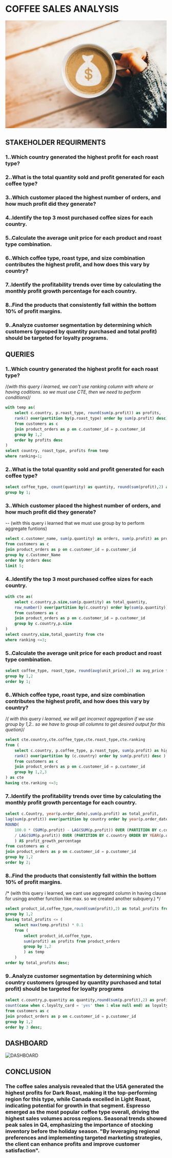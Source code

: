 # COFFEE SALES ANALYSIS
![Coffee sales](https://github.com/Srinathp712/SQL_project/blob/main/coffee.pic)
## STAKEHOLDER REQUIRMENTS
### 1..Which country generated the highest profit for each roast type?
### 2..What is the total quantity sold and profit generated for each coffee type?
### 3..Which customer placed the highest number of orders, and how much profit did they generate?
### 4..Identify the top 3 most purchased coffee sizes for each country.
### 5..Calculate the average unit price for each product and roast type combination.
### 6..Which coffee type, roast type, and size combination contributes the highest profit, and how does this vary by country?
### 7..Identify the profitability trends over time by calculating the monthly profit growth percentage for each country.
### 8..Find the products that consistently fall within the bottom 10% of profit margins.
### 9..Analyze customer segmentation by determining which customers (grouped by quantity purchased and total profit) should be targeted for loyalty programs.

## QUERIES
### 1..Which country generated the highest profit for each roast type?
/*(with this query i learned, we can't use ranking column with where or having coditions. so we must use CTE, then we need to perform conditions)*/

```SQL
with temp as(
	select c.country, p.roast_type, round(sum(p.profit)) as profits,
	rank() over(partition by(p.roast_type) order by sum(p.profit) desc) as ranking
	from customers as c
	join product_orders as p on c.customer_id = p.customer_id
	group by 1,2
    order by profits desc
)
select country, roast_type, profits from temp
where ranking=1;
```

### 2..What is the total quantity sold and profit generated for each coffee type?

```sql
select coffee_type, count(quantity) as quantity, round(sum(profit),2) as profit from product_orders
group by 1;
```
### 3..Which customer placed the highest number of orders, and how much profit did they generate?
-- (with this query i learned that we must use group by to perform aggregate funtions)

```sql
select c.customer_name, sum(p.quantity) as orders, sum(p.profit) as profits
from customers as c
join product_orders as p on c.customer_id = p.customer_id
group by c.Customer_Name
order by orders desc
limit 5;
```

### 4..Identify the top 3 most purchased coffee sizes for each country.

```sql
with cte as(
	select c.country,p.size,sum(p.quantity) as total_quantity,
    row_number() over(partition by(c.country) order by(sum(p.quantity))desc) as ranking
    from customers as c
    join product_orders as p on c.customer_id = p.customer_id
	group by c.country,p.size
)
select country,size,total_quantity from cte
where ranking <=3;
```

### 5..Calculate the average unit price for each product and roast type combination.

```sql
select coffee_type, roast_type, round(avg(unit_price),2) as avg_price from product_orders
group by 1,2
order by 1;
```


### 6..Which coffee type, roast type, and size combination contributes the highest profit, and how does this vary by country? 
/*( with this query i learned, we will get incorrect aggregation if we use group by 1,2.. so we have to group all columns
to get desired output  for this quetion)*/

```sql
select cte.country,cte.coffee_type,cte.roast_type,cte.ranking
from (
	select c.country, p.coffee_type, p.roast_type, sum(p.profit) as highest_profit,
	rank() over(partition by (c.country) order by sum(p.profit) desc ) as ranking
	from customers as c
	join product_orders as p on c.customer_id = p.customer_id
	group by 1,2,3
) as cte
having cte.ranking <=3;
```

### 7..Identify the profitability trends over time by calculating the monthly profit growth percentage for each country.

```sql
select c.Country, year(p.order_date),sum(p.profit) as total_profit,
lag(sum(p.profit)) over(partition by country order by year(p.order_date) asc) as yearly_profit,
ROUND(
	100.0 * (SUM(p.profit) - LAG(SUM(p.profit)) OVER (PARTITION BY c.country ORDER BY YEAR(p.order_date)))
	/ LAG(SUM(p.profit)) OVER (PARTITION BY c.country ORDER BY YEAR(p.order_date)),2
    ) AS profit_growth_percentage
from customers as c
join product_orders as p on c.customer_id = p.customer_id
group by 1,2
order by 2;
```


### 8..Find the products that consistently fall within the bottom 10% of profit margins.
/* (with this query i learned, we cant use aggregatd column in having clause for usingg another function like max.
so we created another subquery.) */

```sql
select product_id,coffee_type,round(sum(profit),2) as total_profits from product_orders
group by 1,2
having total_profits <= (
	select max(temp.profits) * 0.1
    from (
		select product_id,coffee_type,
        sum(profit) as profits from product_orders
        group by 1,2
		) as temp
	)
order by total_profits desc;
```

### 9..Analyze customer segmentation by determining which country customers (grouped by quantity purchased and total profit) should be targeted for loyalty programs

```sql
select c.country,p.quantity as quantity,round(sum(p.profit),2) as profits,
count(case when c.loyalty_card = 'yes' then 1 else null end) as loyalty
from customers as c 
join product_orders as p on c.customer_id = p.customer_id
group by 1,2
order by 3 desc;
```
## DASHBOARD
![DASHBOARD]()

## CONCLUSION
### The coffee sales analysis revealed that the USA generated the highest profits for Dark Roast, making it the top-performing region for this type, while Canada excelled in Light Roast, indicating potential for growth in that segment. Espresso emerged as the most popular coffee type overall, driving the highest sales volumes across regions. Seasonal trends showed peak sales in Q4, emphasizing the importance of stocking inventory before the holiday season. "By leveraging regional preferences and implementing targeted marketing strategies, the client can enhance profits and improve customer satisfaction".
